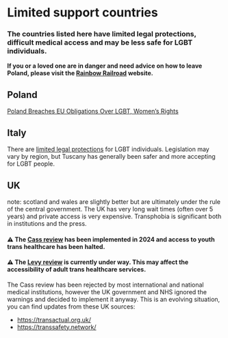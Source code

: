 # Limited support countries

### The countries listed here have limited legal protections, difficult medical access and may be less safe for LGBT individuals.
**If you or a loved one are in danger and need advice on how to leave Poland, please visit the [Rainbow Railroad](https://www.rainbowrailroad.org/about) website.**


## Poland
[Poland Breaches EU Obligations Over LGBT, Women’s Rights](https://www.hrw.org/news/2021/02/24/poland-breaches-eu-obligations-over-lgbt-womens-rights)

## Italy
There are [limited legal protections](https://rainbowmap.ilga-europe.org/countries/italy/) for LGBT individuals. Legislation may vary by region, but Tuscany has generally been safer and more accepting for LGBT people.

## UK
note: scotland and wales are slightly better but are ultimately under the rule of the central government.
The UK has very long wait times (often over 5 years) and private access is very expensive. Transphobia is significant both in institutions and the press.

#### ⚠ The [Cass review](https://www.england.nhs.uk/publication/children-and-young-peoples-gender-services-implementing-the-cass-review-recommendations/) has been implemented in 2024 and access to youth trans healthcare has been halted. 
#### ⚠ The [Levy review](https://www.england.nhs.uk/commissioning/spec-services/npc-crg/gender-dysphoria-clinical-programme/review-of-adult-gender-dysphoria-services/) is currently under way. This may affect the accessibility of adult trans healthcare services.

The Cass review has been rejected by most international and national medical institutions, however the UK government and NHS ignored the warnings and decided to implement it anyway.
This is an evolving situation, you can find updates from these UK sources:
- https://transactual.org.uk/
- https://transsafety.network/